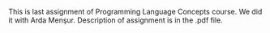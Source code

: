This is last assignment of Programming Language Concepts course. We did it with Arda Menşur. Description of assignment is in the .pdf file.
